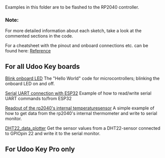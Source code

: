 Examples in this folder are to be flashed to the RP2040 controller.

### Note:

For more detailed information about each sketch, take a look at the commented sections in the code.

For a cheatsheet with the pinout and onboard connections etc. can be found here: [Reference](https://github.com/opivankristovi/udoo-key-arduino/blob/main/REFERENCE.md)

## For all Udoo Key boards
[Blink onboard LED](https://github.com/opivankristovi/udoo-key-arduino/tree/main/rp2040/BlinkRP2040)
  The "Hello World" code for microcontrollers; blinking the onboard LED on and off.
  
[Serial UART connection with ESP32](https://github.com/opivankristovi/udoo-key-arduino/tree/main/rp2040/picoToEsp32UART)
  Example of how to read/write serial UART commands to/from ESP32

[Readout of the rp2040's internal temperaturesensor](https://github.com/opivankristovi/udoo-key-arduino/tree/main/rp2040/core_temperature_plotter)
  A simple example of how to get data from the rp2040's internal thermometer and write to serial monitor.

[DHT22_data_plotter](https://github.com/opivankristovi/udoo-key-arduino/tree/main/rp2040/dht22_data_plot)
  Get the sensor values from a DHT22-sensor connected to GPIOpin 22 and write it to the serial monitor. 

 ## For Udoo Key Pro only
